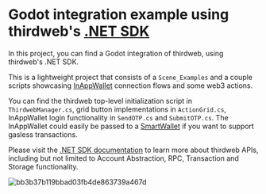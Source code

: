 # Godot integration example using thirdweb's [.NET SDK](https://portal.thirdweb.com/dotnet/godot)

 In this project, you can find a Godot integration of thirdweb, using thirdweb's .NET SDK.

 This is a lightweight project that consists of a `Scene_Examples` and a couple scripts showcasing [InAppWallet](https://portal.thirdweb.com/dotnet/wallets/providers/in-app-wallet) connection flows and some web3 actions.

 You can find the thirdweb top-level initialization script in `ThirdwebManager.cs`, grid button implementations in `ActionGrid.cs`, InAppWallet login functionality in `SendOTP.cs` and `SubmitOTP.cs`. The InAppWallet could easily be passed to a [SmartWallet](https://portal.thirdweb.com/dotnet/wallets/providers/account-abstraction) if you want to support gasless transactions.

 Please visit the [.NET SDK documentation](https://portal.thirdweb.com/dotnet) to learn more about thirdweb APIs, including but not limited to Account Abstraction, RPC, Transaction and Storage functionality.

 ![bb3b37b119bbad03fb4de863739a467d](https://github.com/thirdweb-example/thirdweb-godot/assets/43042585/9d4aabc9-8139-475d-9d72-d5ef3266095a)

